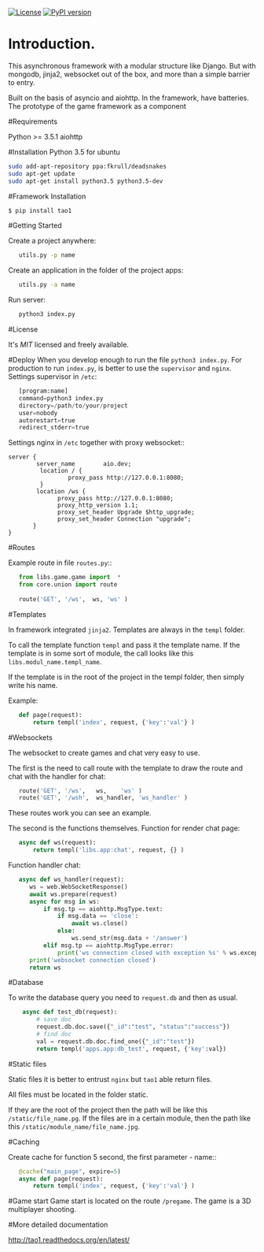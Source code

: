 

[![License](https://img.shields.io/badge/license-MIT-brightgreen.svg?style=plastic)](http://opensource.org/licenses/MIT)
[![PyPI version](https://badge.fury.io/py/tao1.svg)](https://badge.fury.io/py/tao1)


# Introduction.
This asynchronous framework with a modular structure like Django. But with mongodb, jinja2, websocket out of the box,
and more than a simple barrier to entry.

Built on the basis of asyncio and aiohttp. In the framework, have batteries. The prototype of the game framework as a component

#Requirements

Python >= 3.5.1
aiohttp

#Installation Python 3.5 for ubuntu 
```bash
sudo add-apt-repository ppa:fkrull/deadsnakes
sudo apt-get update
sudo apt-get install python3.5 python3.5-dev 
```

#Framework Installation
```bash
$ pip install tao1
```
#Getting Started

Create a project anywhere:
```bash
   utils.py -p name
```
Create an application in the folder of the project apps:
```bash
   utils.py -a name
```   
Run server:
```bash
   python3 index.py
```   
#License

It's *MIT* licensed and freely available.

#Deploy
When you develop enough to run the file `python3 index.py`.
For production to run `index.py`, is better to use the `supervisor` and `nginx`.
Settings supervisor in `/etc`:
```python
   [program:name]
   command=python3 index.py
   directory=/path/to/your/project
   user=nobody
   autorestart=true
   redirect_stderr=true
```
Settings nginx in `/etc` together with proxy websocket::
```nginx
server {
        server_name        aio.dev;
         location / {
                 proxy_pass http://127.0.0.1:8080;
         }
        location /ws {
              proxy_pass http://127.0.0.1:8080;
              proxy_http_version 1.1;
              proxy_set_header Upgrade $http_upgrade;
              proxy_set_header Connection "upgrade";
       }
}
```

#Routes

Example route in file `routes.py`::
```python
   from libs.game.game import  *
   from core.union import route
   
   route('GET', '/ws',  ws,	'ws' )
```   
#Templates

In framework integrated `jinja2`. Templates are always in the `templ` folder.

To call the template function `templ` and pass it the template name. If the template is in some sort of module,
the call looks like this `libs.modul_name.templ_name`.

If the template is in the root of the project in the templ folder, then simply write his name.

Example:
```python
   def page(request):
       return templ('index', request, {'key':'val'} )
```

#Websockets

The websocket to create games and chat very easy to use.

The first is the need to call route with the template to draw the route and chat with the handler for chat:

```python
   route('GET', '/ws',   ws,    'ws' )
   route('GET', '/wsh',  ws_handler, 'ws_handler' )
```
These routes work you can see an example.

The second is the functions themselves.
Function for render chat page:
```python
   async def ws(request):
       return templ('libs.app:chat', request, {} )
```
Function handler chat:

```python  
   async def ws_handler(request):
      ws = web.WebSocketResponse()
      await ws.prepare(request)
      async for msg in ws:
          if msg.tp == aiohttp.MsgType.text:
              if msg.data == 'close':
                  await ws.close()
              else:
                  ws.send_str(msg.data + '/answer')
          elif msg.tp == aiohttp.MsgType.error:
              print('ws connection closed with exception %s' % ws.exception())
      print('websocket connection closed')
      return ws
```

#Database

To write the database query you need to `request.db`
and then as usual.

```python
    async def test_db(request):
	    # save doc
	    request.db.doc.save({"_id":"test", "status":"success"})
	    # find doc
	    val = request.db.doc.find_one({"_id":"test"})
	    return templ('apps.app:db_test', request, {'key':val})
```

#Static files

 Static files it is better to entrust `nginx` but `tao1` able return files.

 All files must be located in the folder static.

 If they are the root of the project then the path will be like this `/static/file_name.pg`.
 If the files are in a certain module, then the path like this `/static/module_name/file_name.jpg`.

#Caching

Create cache for function 5 second, the first parameter - name::

```python
   @cache("main_page", expire=5)
   async def page(request):
       return templ('index', request, {'key':'val'} )
```

#Game start
Game start is located on the route `/pregame`.
The game is a 3D multiplayer shooting.


#More detailed documentation 

<http://tao1.readthedocs.org/en/latest/>